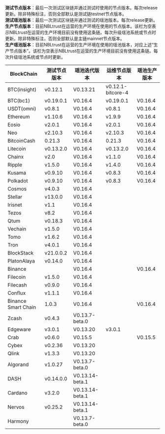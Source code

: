 **测试节点版本**：最后一次测试区块链并通过测试时使用的节点版本。每次release更新。除非特殊标注，否则全部默认是测试链testnet节点版本。<br/>
**测试瑶池版本**：最后一次测试区块链并通过测试的瑶池版本。每次release更新。<br/>
**生产节点版本**：目前NBLtrust在运营的生产环境在使用的节点版本。该栏为空表示NBLtrust在运营的生产环境目前没有使用这条链。每次升级瑶池系统或节点时更新。除非特殊标注，否则全部默认是主链mainnet节点版本。<br/>
**生产瑶池版本**：目前NBLtrust在运营的生产环境在使用的瑶池版本，对应上述“生产节点版本”。该栏为空表示NBLtrust在运营的生产环境目前没有使用这条链。每次升级瑶池系统或节点时更新。<br/>


| BlockChain  | 测试节点版本 | 瑶池迭代版本 | 运维节点版本 | 瑶池生产版本 |
| ----------- | ---------- | ---------- | ---------- | ---------- | 
| BTC(insight) | v0.12.1    | V0.13.21 |    v0.12.1-bitcore-4  |  |
| BTC(bc1)    | v0.19.0.1    | V0.16.4 |    v0.19.0.1  | V0.16.4 |
| USDT(omni) | v0.8.1    | V0.16.4 |    v0.8.1  | V0.16.4 |
| Ethereum    | v1.10.6     | V0.16.4 |     	v1.9.9 | V0.16.4 |
| Eosio       | v2.0.1 | V0.16.4 | v2.0.1 | V0.16.4 |
| Neo         | v2.10.3    | V0.16.4 |    	v2.10.3 | V0.16.4   |
| BitcoinCash | 0.21.3     | V0.16.4 | 0.21.3   | V0.16.4 |
| Litecoin    | v0.13.2.0    | V0.16.4 |   v0.13.2.0   | V0.16.4 |
| Chainx      | v2.0     | V0.16.4 |  v1.1.0    | V0.16.4 | 
| Ripple      | v1.5.0     | V0.16.4 |  	v1.4.0    | V0.16.4 |
| Kusama      | v0.9.10    | V0.16.4 |  v0.8.3  | V0.16.4 | 
| Polkadot      | v0.9.10    | V0.16.4 |  v0.8.3  | V0.16.4 |
| Cosmos      | v4.0.3      | V0.16.4 |    |  |
| Stellar     | v13.0.0    | V0.16.4 |    |  |
| Irisnet     | v1.1    | V0.16.4 |  	   |  |
| Tezos       | v8.2   | V0.16.4 |      |  |
| Qtum        | v0.18.3    | V0.16.4 |     |  | 
| Vechain     | v1.5.0     | V0.16.4 |      |  |
| Tomo        | v1.6.2     | V0.16.4 |      |  | 
| Tron        | v4.0.1 | V0.16.4 |     	       |  |
| BlockStack  | v21.0.0.2 | V0.16.4 |     	       |  |
| PlatonAlaya      | v0.14.0   | V0.16.4 |   |    |
| Binance     | |V0.16.4 | |V0.16.4
| Filecoin     |v1.5.0 |V0.16.4 | |
| Filecash     |v0.9.0 |V0.16.4 | |
| Conflux     |v1.1.1 |V0.16.4 | |
| Binance Smart Chain    |1.0.3 |V0.16.4 | |V0.16.4
| Zcash       | v0.4.3     | V0.13.7-beta.0 |   	   |  | 
| Edgeware    | v3.0.1    | V0.13.20 | v3.0.1     |       | 
| Crab        |  v0.6.0   | V0.15.5 |         | V0.15.5    |
| Cybex       | v0.2.36    | V0.13.20 |   	  |  |
| Qlink       | v1.3.3     | V0.13.20 |  | |
| Algorand    | v1.0.27    | V0.13.7-beta.0 |      |  |
| DASH        | v0.14.0.0   | V0.13.14-beta.1 |        |    |
| Cardano     | v3.2.0     | V0.13.14-beta.1 |            |            | 
| Nervos      | v0.25.2   | V0.13.14-beta.1 |            |         | 
| Harmony     |            | V0.13.7-beta.0 |            | | 
